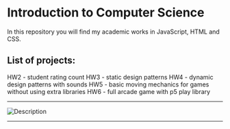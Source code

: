 # Introduction to Computer Science

In this repository you will find my academic works in JavaScript, HTML and CSS.

## List of projects:
HW2 - student rating count
HW3 - static design patterns
HW4 - dynamic design patterns with sounds
HW5 - basic moving mechanics for games without using extra libraries 
HW6 - full arcade game with p5 play library

***

![Description]()

***

